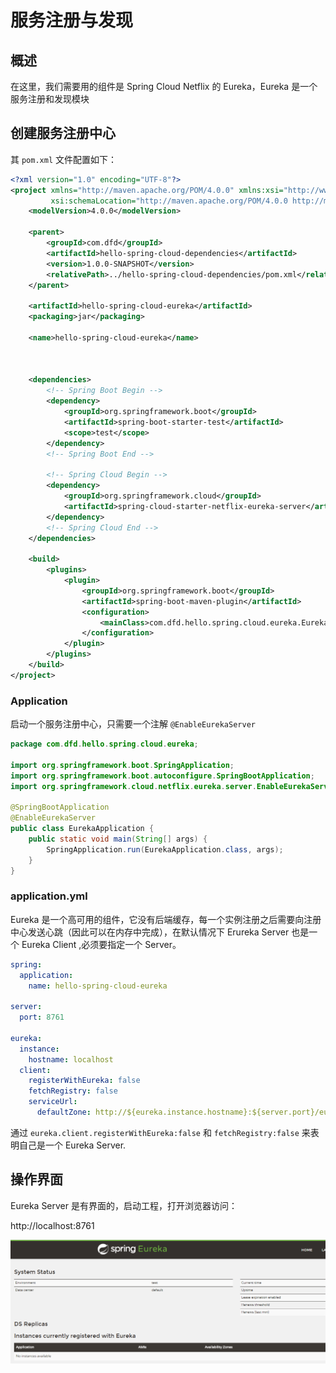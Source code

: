 # 服务注册与发现

## 概述

在这里，我们需要用的组件是 Spring Cloud Netflix 的 Eureka，Eureka 是一个服务注册和发现模块

## 创建服务注册中心

其 `pom.xml` 文件配置如下：

```xml
<?xml version="1.0" encoding="UTF-8"?>
<project xmlns="http://maven.apache.org/POM/4.0.0" xmlns:xsi="http://www.w3.org/2001/XMLSchema-instance"
         xsi:schemaLocation="http://maven.apache.org/POM/4.0.0 http://maven.apache.org/xsd/maven-4.0.0.xsd">
    <modelVersion>4.0.0</modelVersion>

    <parent>
        <groupId>com.dfd</groupId>
        <artifactId>hello-spring-cloud-dependencies</artifactId>
        <version>1.0.0-SNAPSHOT</version>
        <relativePath>../hello-spring-cloud-dependencies/pom.xml</relativePath>
    </parent>

    <artifactId>hello-spring-cloud-eureka</artifactId>
    <packaging>jar</packaging>

    <name>hello-spring-cloud-eureka</name>
    
    

    <dependencies>
        <!-- Spring Boot Begin -->
        <dependency>
            <groupId>org.springframework.boot</groupId>
            <artifactId>spring-boot-starter-test</artifactId>
            <scope>test</scope>
        </dependency>
        <!-- Spring Boot End -->

        <!-- Spring Cloud Begin -->
        <dependency>
            <groupId>org.springframework.cloud</groupId>
            <artifactId>spring-cloud-starter-netflix-eureka-server</artifactId>
        </dependency>
        <!-- Spring Cloud End -->
    </dependencies>

    <build>
        <plugins>
            <plugin>
                <groupId>org.springframework.boot</groupId>
                <artifactId>spring-boot-maven-plugin</artifactId>
                <configuration>
                    <mainClass>com.dfd.hello.spring.cloud.eureka.EurekaApplication</mainClass>
                </configuration>
            </plugin>
        </plugins>
    </build>
</project>
```

### Application

启动一个服务注册中心，只需要一个注解 `@EnableEurekaServer`

```java
package com.dfd.hello.spring.cloud.eureka;

import org.springframework.boot.SpringApplication;
import org.springframework.boot.autoconfigure.SpringBootApplication;
import org.springframework.cloud.netflix.eureka.server.EnableEurekaServer;

@SpringBootApplication
@EnableEurekaServer
public class EurekaApplication {
    public static void main(String[] args) {
        SpringApplication.run(EurekaApplication.class, args);
    }
}
```

### application.yml

Eureka 是一个高可用的组件，它没有后端缓存，每一个实例注册之后需要向注册中心发送心跳（因此可以在内存中完成），在默认情况下 Erureka Server 也是一个 Eureka Client ,必须要指定一个 Server。

```yaml
spring:
  application:
    name: hello-spring-cloud-eureka

server:
  port: 8761

eureka:
  instance:
    hostname: localhost
  client:
    registerWithEureka: false
    fetchRegistry: false
    serviceUrl:
      defaultZone: http://${eureka.instance.hostname}:${server.port}/eureka/
```

通过 `eureka.client.registerWithEureka:false` 和 `fetchRegistry:false` 来表明自己是一个 Eureka Server.

## 操作界面

Eureka Server 是有界面的，启动工程，打开浏览器访问：

http://localhost:8761

![img](./img/Lusifer201805292246001.png)